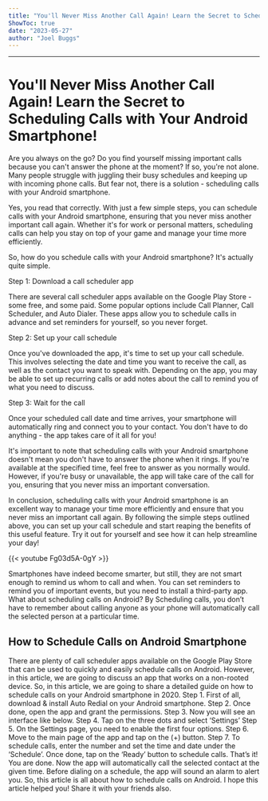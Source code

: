 ```yaml
---
title: "You'll Never Miss Another Call Again! Learn the Secret to Scheduling Calls with Your Android Smartphone!"
ShowToc: true 
date: "2023-05-27"
author: "Joel Buggs"
---
```

*****
# You'll Never Miss Another Call Again! Learn the Secret to Scheduling Calls with Your Android Smartphone!

Are you always on the go? Do you find yourself missing important calls because you can't answer the phone at the moment? If so, you're not alone. Many people struggle with juggling their busy schedules and keeping up with incoming phone calls. But fear not, there is a solution - scheduling calls with your Android smartphone.

Yes, you read that correctly. With just a few simple steps, you can schedule calls with your Android smartphone, ensuring that you never miss another important call again. Whether it's for work or personal matters, scheduling calls can help you stay on top of your game and manage your time more efficiently.

So, how do you schedule calls with your Android smartphone? It's actually quite simple.

Step 1: Download a call scheduler app

There are several call scheduler apps available on the Google Play Store - some free, and some paid. Some popular options include Call Planner, Call Scheduler, and Auto Dialer. These apps allow you to schedule calls in advance and set reminders for yourself, so you never forget.

Step 2: Set up your call schedule

Once you've downloaded the app, it's time to set up your call schedule. This involves selecting the date and time you want to receive the call, as well as the contact you want to speak with. Depending on the app, you may be able to set up recurring calls or add notes about the call to remind you of what you need to discuss.

Step 3: Wait for the call

Once your scheduled call date and time arrives, your smartphone will automatically ring and connect you to your contact. You don't have to do anything - the app takes care of it all for you!

It's important to note that scheduling calls with your Android smartphone doesn't mean you don't have to answer the phone when it rings. If you're available at the specified time, feel free to answer as you normally would. However, if you're busy or unavailable, the app will take care of the call for you, ensuring that you never miss an important conversation.

In conclusion, scheduling calls with your Android smartphone is an excellent way to manage your time more efficiently and ensure that you never miss an important call again. By following the simple steps outlined above, you can set up your call schedule and start reaping the benefits of this useful feature. Try it out for yourself and see how it can help streamline your day!

{{< youtube Fg03d5A-0gY >}} 



Smartphones have indeed become smarter, but still, they are not smart enough to remind us whom to call and when.
You can set reminders to remind you of important events, but you need to install a third-party app. What about scheduling calls on Android? By Scheduling calls, you don’t have to remember about calling anyone as your phone will automatically call the selected person at a particular time.

 
## How to Schedule Calls on Android Smartphone


There are plenty of call scheduler apps available on the Google Play Store that can be used to quickly and easily schedule calls on Android. However, in this article, we are going to discuss an app that works on a non-rooted device. So, in this article, we are going to share a detailed guide on how to schedule calls on your Android smartphone in 2020.
Step 1. First of all, download & install Auto Redial on your Android smartphone.
Step 2. Once done, open the app and grant the permissions.
Step 3. Now you will see an interface like below.
Step 4. Tap on the three dots and select ‘Settings’
Step 5. On the Settings page, you need to enable the first four options.
Step 6. Move to the main page of the app and tap on the (+) button.
Step 7. To schedule calls, enter the number and set the time and date under the ‘Schedule’. Once done, tap on the ‘Ready’ button to schedule calls.
That’s it! You are done. Now the app will automatically call the selected contact at the given time. Before dialing on a schedule, the app will sound an alarm to alert you.
So, this article is all about how to schedule calls on Android. I hope this article helped you! Share it with your friends also.





